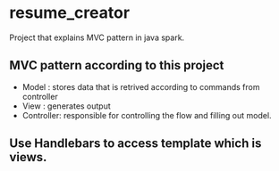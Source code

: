 # resume_creator
Project that explains MVC pattern in java spark.

## MVC pattern according to this project

- Model : stores data that is retrived according to commands from controller
- View : generates output
- Controller: responsible for controlling the flow and filling out model.

## Use Handlebars to access template which is views.
